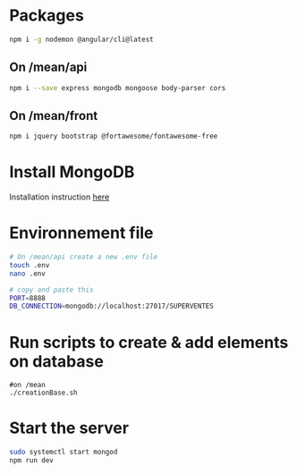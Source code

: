 # Packages
```bash
npm i -g nodemon @angular/cli@latest
```

## On /mean/api
```bash
npm i --save express mongodb mongoose body-parser cors
```

## On /mean/front
```bash
npm i jquery bootstrap @fortawesome/fontawesome-free
```

# Install MongoDB
Installation instruction [here](https://docs.mongodb.com/manual/tutorial/install-mongodb-on-ubuntu/)

# Environnement file
```bash
# On /mean/api create a new .env file
touch .env
nano .env

# copy and paste this
PORT=8888
DB_CONNECTION=mongodb://localhost:27017/SUPERVENTES
```

# Run scripts to create & add elements on database
```
#on /mean
./creationBase.sh
``` 

# Start the server
```bash
sudo systemctl start mongod
npm run dev
```

